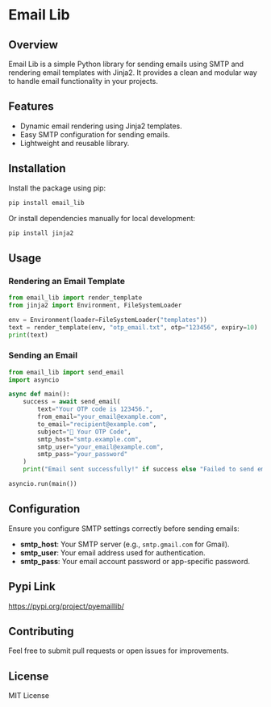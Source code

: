 # Email Lib

## Overview
Email Lib is a simple Python library for sending emails using SMTP and rendering email templates with Jinja2. It provides a clean and modular way to handle email functionality in your projects.


## Features
- Dynamic email rendering using Jinja2 templates.
- Easy SMTP configuration for sending emails.
- Lightweight and reusable library.

## Installation

Install the package using pip:

```sh
pip install email_lib
```

Or install dependencies manually for local development:

```sh
pip install jinja2
```

## Usage

### Rendering an Email Template

```python
from email_lib import render_template
from jinja2 import Environment, FileSystemLoader

env = Environment(loader=FileSystemLoader("templates"))
text = render_template(env, "otp_email.txt", otp="123456", expiry=10)
print(text)
```

### Sending an Email

```python
from email_lib import send_email
import asyncio

async def main():
    success = await send_email(
        text="Your OTP code is 123456.",
        from_email="your_email@example.com",
        to_email="recipient@example.com",
        subject="🔐 Your OTP Code",
        smtp_host="smtp.example.com",
        smtp_user="your_email@example.com",
        smtp_pass="your_password"
    )
    print("Email sent successfully!" if success else "Failed to send email.")

asyncio.run(main())
```

## Configuration
Ensure you configure SMTP settings correctly before sending emails:
- **smtp_host**: Your SMTP server (e.g., `smtp.gmail.com` for Gmail).
- **smtp_user**: Your email address used for authentication.
- **smtp_pass**: Your email account password or app-specific password.

## Pypi Link
https://pypi.org/project/pyemaillib/


## Contributing
Feel free to submit pull requests or open issues for improvements.

## License
MIT License
